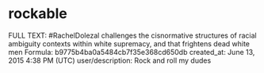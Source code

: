# rockable

FULL TEXT: #RachelDolezal challenges the cisnormative structures of racial ambiguity contexts within white supremacy, and that frightens dead white men
Formula: b9775b4ba0a5484cb7f35e368cd650db
created_at: June 13, 2015 4:38 PM (UTC)
user/description: Rock and roll my dudes
